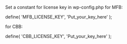Set a constant for license key in wp-config.php
for MFB:

define( 'MFB_LICENSE_KEY', 'Put_your_key_here' );

for CBB:

define( 'CBB_LICENSE_KEY', 'Put_your_key_here' );
